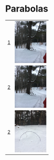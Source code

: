 # Parabolas
<table>
  
  <!-- START NEW ROW -->  
  <tr>
   <td>
      <a href="http://alpha.editor.p5js.org/full/HJIX5lqIG">1</a>
    </td>
    <td>
      <img src="https://raw.githubusercontent.com/woodstockcs/Parabolas/master/source-images/image1.jpeg" width="100">
    </td>
  </tr>
  <!-- END NEW ROW -->    
  
  
  <!-- START NEW ROW -->
  <tr>
   <td>
      <a href="http://alpha.editor.p5js.org/full/HJIX5lqIG">2</a>
    </td>
    <td>
      <img src="https://raw.githubusercontent.com/woodstockcs/Parabolas/master/source-images/image1.jpeg" width="100">
    </td>
  </tr>
  <!-- END NEW ROW -->  
 
  <!-- START NEW ROW -->
  <tr>
   <td>
      <a href="http://alpha.editor.p5js.org/full/Byv_2Pi8M">2</a>
    </td>
    <td>
      <img src="https://raw.githubusercontent.com/woodstockcs/Parabolas/master/source-images/IMG_0327.JPG" width="100">
    </td>
  </tr>
  <!-- END NEW ROW -->
  
  
</table>

